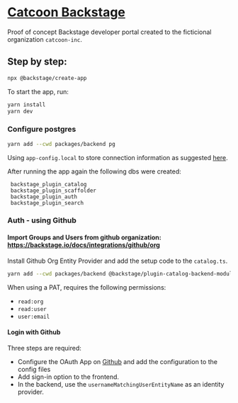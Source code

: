 # [Catcoon Backstage](https://backstage.io)

Proof of concept Backstage developer portal created to the ficticional organization `catcoon-inc`.

## Step by step:

```sh
npx @backstage/create-app
```

To start the app, run:

```sh
yarn install
yarn dev
```

### Configure postgres

```sh
yarn add --cwd packages/backend pg
```

Using `app-config.local` to store connection information as suggested [here](https://github.com/backstage/backstage/issues/2521#issuecomment-694934491).

After running the app again the following dbs were created:

```
 backstage_plugin_catalog
 backstage_plugin_scaffolder
 backstage_plugin_auth
 backstage_plugin_search
```

### Auth - using Github

#### Import Groups and Users from github organization: https://backstage.io/docs/integrations/github/org

Install Github Org Entity Provider and add the setup code to the `catalog.ts`.
```sh
yarn add --cwd packages/backend @backstage/plugin-catalog-backend-module-github
```

When using a PAT, requires the following permissions: 

- `read:org`
- `read:user`
- `user:email`

#### Login with Github

Three steps are required:
- Configure the OAuth App on [Github](https://github.com/settings/developers) and add the configuration to the config files
- Add sign-in option to the frontend.
- In the backend, use the `usernameMatchingUserEntityName` as an identity provider.